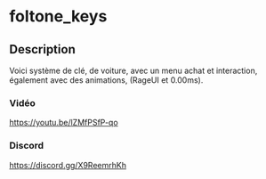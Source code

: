 # foltone_keys

## Description
Voici système de clé, de voiture, avec un menu achat et interaction, également avec des animations, (RageUI et 0.00ms).

### Vidéo
https://youtu.be/lZMfPSfP-qo

### Discord
https://discord.gg/X9ReemrhKh

